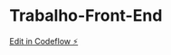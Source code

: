 # Trabalho-Front-End

[Edit in Codeflow ⚡️](https://stackblitz.com/~/github.com/KauanNunesAguiar/Trabalho-Front-End)